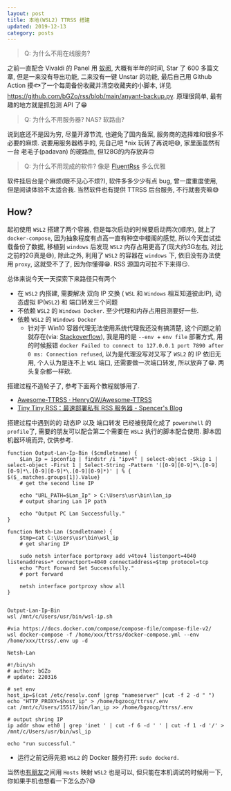 ```yaml
---
layout: post
title: 本地(WSL2) TTRSS 搭建
updated: 2019-12-13
category: posts
---
```


> Q: 为什么不用在线服务?

之前一直配合 Vivaldi 的 Panel 用 [蚁阅](https://rss.anyant.com), 大概有半年的时间, Star 了 600 多篇文章, 但是一来没有导出功能, 二来没有一键 Unstar 的功能, 最后自己用 Github Action 摸🐟了一个每周备份收藏并清空收藏夹的小脚本, 详见 https://github.com/bGZo/rss/blob/main/anyant-backup.py. 原理很简单, 最有趣的地方就是抓包测 API 了😁

> Q: 为什么不用服务器? NAS? 软路由?

说到底还不是因为穷, 尽量开源节流, 也避免了国内备案, 服务商的选择难和很多不必要的麻烦. 说要用服务器练手的, 先自己吧 \*nix 玩转了再说吧😅, 家里面虽然有一台 老毛子(padavan) 的硬路由, 但128G的内存放弃🙃

> Q: 为什么不用现成的软件? 像是 [FluentRss](https://github.com/yang991178/fluent-reader) 多么优雅

软件挂后台是个麻烦(眼不见心不烦?), 软件多多少少有点 bug, 曾一度重度使用, 但是阅读体验不太适合我. 当然软件也有提供 TTRSS 后台服务, 不行就套壳嘛😅

## How?  

起初使用 `WSL2` 搭建了两个容器, 但是每次启动的时候要启动两次(顺序), 就上了 `docker-compose`, 因为抽象程度有点高一直有种空中楼阁的感觉, 所以今天尝试挂载备份了数据, 移植到 `windows` 后发现 `WSL2` 内存占用更高了(现大约3G左右, 对比之前的2G真是😅), 除此之外, 利用了 `WSL2` 的容器在 `windows` 下, 依旧没有办法使用 `proxy`, 这就受不了了, 因为你懂得😁. RSS 源国内可拉不下来得😏.

总体来说今天一天探索下来路径只有两个

- 在 `WSL2` 内搭建, 需要解决 双向 IP 交换 ( `WSL` 和 `Windows` 相互知道彼此IP), 动态虚拟 IP(`WSL2`) 和 端口转发三个问题
- 不依赖 `WSL2` 的 `Windows Docker`. 至少代理和内存占用目测要好一些.
- 依赖 `WSL2` 的 `Windows Docker`
  - 针对于 Win10 容器代理无法使用系统代理我还没有搞清楚, 这个问题之前就存在(via: [Stackoverflow](https://stackoverflow.com/questions/48272933/docker-at-windows-10-proxy-propagation-to-containers-not-working)), 我是用的是 `--env `+ `env file` 部署方式, 用的时候报错 `docker Failed to connect to 127.0.0.1 port 7890 after 0 ms: Connection refused`, 以为是代理没写对又写了 `WSL2` 的 IP 依旧无用, 个人认为是连不上 `WSL` 端口, 还需要做一次端口转发, 所以放弃了😁. 两头复杂都一样欸.

搭建过程不造轮子了, 参考下面两个教程就够用了.

- [Awesome-TTRSS · HenryQW/Awesome-TTRSS](https://github.com/HenryQW/Awesome-TTRSS/blob/main/docs/zh/README.md )
- [Tiny Tiny RSS：最速部署私有 RSS 服务器 - Spencer's Blog](https://spencerwoo.com/blog/tiny-tiny-rss#an-zhuang-docker-compose )

搭建过程中遇到的的 动态IP 以及 端口转发 已经被我简化成了 `powershell` 的 `profile`了, 需要的朋友可以配合第二个需要在 `WSL2` 执行的脚本配合使用. 脚本因机器环境而异, 仅供参考. 

```shell
function Output-Lan-Ip-Bin ($cmdletname) {
    $Lan_Ip = ipconfig | findstr /i "ipv4" | select-object -Skip 1 | select-object -First 1 | Select-String -Pattern '([0-9][0-9]*\.[0-9][0-9]*\.[0-9][0-9]*\.[0-9][0-9]*)' | % { $($_.matches.groups[1]).Value} 
    # get the second line IP
    
    echo "URL_PATH=$Lan_Ip" > C:\Users\usr\bin\lan_ip
    # output sharing Lan IP path

    echo "Output PC Lan Successfully."
}

function Netsh-Lan ($cmdletname) {
    $tmp=cat C:\Users\usr\bin\wsl_ip
    # get sharing IP

    sudo netsh interface portproxy add v4tov4 listenport=4040 listenaddress=* connectport=4040 connectaddress=$tmp protocol=tcp
    echo "Port Forward Set Successfully."
    # port forward

    netsh interface portproxy show all
}


Output-Lan-Ip-Bin
wsl /mnt/c/Users/usr/bin/wsl-ip.sh

#via https://docs.docker.com/compose/compose-file/compose-file-v2/
wsl docker-compose -f /home/xxx/ttrss/docker-compose.yml --env  /home/xxx/ttrss/.env up -d

Netsh-Lan
```

```shell
#!/bin/sh
# author: bGZo
# update: 220316

# set env
host_ip=$(cat /etc/resolv.conf |grep "nameserver" |cut -f 2 -d " ")
echo "HTTP_PROXY=$host_ip" > /home/bgzocg/ttrss/.env
cat /mnt/c/Users/15517/bin/lan_ip >> /home/bgzocg/ttrss/.env

# output shring IP
ip addr show eth0 | grep 'inet ' | cut -f 6 -d ' ' | cut -f 1 -d '/' > /mnt/c/Users/usr/bin/wsl_ip

echo "run successful."
```

- 运行之前记得先把 `WSL2` 的 Docker 服务打开: `sudo dockerd.`

当然也[有朋友](https://www.zhihu.com/question/387747506/answer/1820473311)之间用 `Hosts` 映射 `WSL2` 也是可以, 但只能在本机调试的时候用一下, 你如果手机也想看一下怎么办?😅
